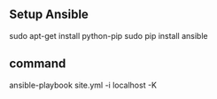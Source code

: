 ## Setup Ansible

   sudo apt-get install python-pip
   sudo pip install ansible

## command

   ansible-playbook site.yml -i localhost -K


